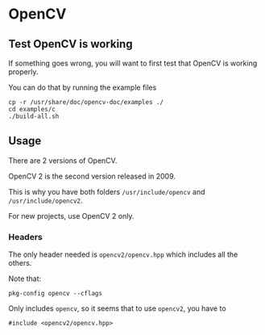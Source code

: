# OpenCV

## Test OpenCV is working

If something goes wrong, you will want to first test that OpenCV is working properly.

You can do that by running the example files

    cp -r /usr/share/doc/opencv-doc/examples ./
    cd examples/c
    ./build-all.sh

## Usage

There are 2 versions of OpenCV.

OpenCV 2 is the second version released in 2009.

This is why you have both folders `/usr/include/opencv` and `/usr/include/opencv2`.

For new projects, use OpenCV 2 only.

### Headers

The only header needed is `opencv2/opencv.hpp` which includes all the others.

Note that:

    pkg-config opencv --cflags

Only includes `opencv`, so it seems that to use `opencv2`, you have to

    #include <opencv2/opencv.hpp>

